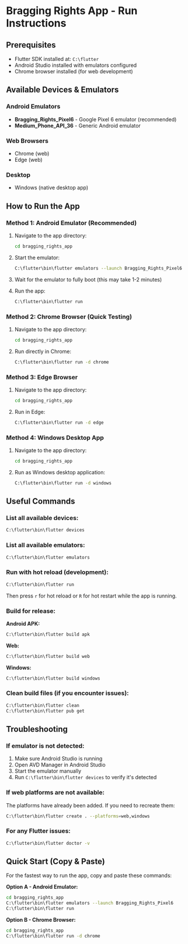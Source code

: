# Bragging Rights App - Run Instructions

## Prerequisites
- Flutter SDK installed at: `C:\flutter`
- Android Studio installed with emulators configured
- Chrome browser installed (for web development)

## Available Devices & Emulators

### Android Emulators
- **Bragging_Rights_Pixel6** - Google Pixel 6 emulator (recommended)
- **Medium_Phone_API_36** - Generic Android emulator

### Web Browsers
- Chrome (web)
- Edge (web)

### Desktop
- Windows (native desktop app)

## How to Run the App

### Method 1: Android Emulator (Recommended)

1. Navigate to the app directory:
   ```bash
   cd bragging_rights_app
   ```

2. Start the emulator:
   ```bash
   C:\flutter\bin\flutter emulators --launch Bragging_Rights_Pixel6
   ```

3. Wait for the emulator to fully boot (this may take 1-2 minutes)

4. Run the app:
   ```bash
   C:\flutter\bin\flutter run
   ```

### Method 2: Chrome Browser (Quick Testing)

1. Navigate to the app directory:
   ```bash
   cd bragging_rights_app
   ```

2. Run directly in Chrome:
   ```bash
   C:\flutter\bin\flutter run -d chrome
   ```

### Method 3: Edge Browser

1. Navigate to the app directory:
   ```bash
   cd bragging_rights_app
   ```

2. Run in Edge:
   ```bash
   C:\flutter\bin\flutter run -d edge
   ```

### Method 4: Windows Desktop App

1. Navigate to the app directory:
   ```bash
   cd bragging_rights_app
   ```

2. Run as Windows desktop application:
   ```bash
   C:\flutter\bin\flutter run -d windows
   ```

## Useful Commands

### List all available devices:
```bash
C:\flutter\bin\flutter devices
```

### List all available emulators:
```bash
C:\flutter\bin\flutter emulators
```

### Run with hot reload (development):
```bash
C:\flutter\bin\flutter run
```
Then press `r` for hot reload or `R` for hot restart while the app is running.

### Build for release:

**Android APK:**
```bash
C:\flutter\bin\flutter build apk
```

**Web:**
```bash
C:\flutter\bin\flutter build web
```

**Windows:**
```bash
C:\flutter\bin\flutter build windows
```

### Clean build files (if you encounter issues):
```bash
C:\flutter\bin\flutter clean
C:\flutter\bin\flutter pub get
```

## Troubleshooting

### If emulator is not detected:
1. Make sure Android Studio is running
2. Open AVD Manager in Android Studio
3. Start the emulator manually
4. Run `C:\flutter\bin\flutter devices` to verify it's detected

### If web platforms are not available:
The platforms have already been added. If you need to recreate them:
```bash
C:\flutter\bin\flutter create . --platforms=web,windows
```

### For any Flutter issues:
```bash
C:\flutter\bin\flutter doctor -v
```

## Quick Start (Copy & Paste)

For the fastest way to run the app, copy and paste these commands:

**Option A - Android Emulator:**
```bash
cd bragging_rights_app
C:\flutter\bin\flutter emulators --launch Bragging_Rights_Pixel6
C:\flutter\bin\flutter run
```

**Option B - Chrome Browser:**
```bash
cd bragging_rights_app
C:\flutter\bin\flutter run -d chrome
```